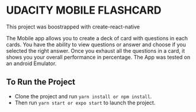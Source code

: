 # UDACITY MOBILE FLASHCARD
This project was boostrapped with create-react-native

The Mobile app allows you to create a deck of card with questions in each cards.
You have the ability to view questions or answer and choose if you selected the right answer. 
Once you exhaust all the questions in a card, it shows you your overall performance in percentage.
The App was tested on an android Emulator.

## To Run the Project
- Clone the project and run `yarn install or npm install`.
- Then run `yarn start or expo start` to launch the project.